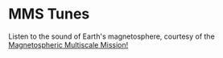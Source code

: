 # MMS Tunes

Listen to the sound of Earth's magnetosphere, courtesy of the [Magnetospheric Multiscale Mission!](https://lasp.colorado.edu/mms/sdc/public/)
